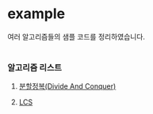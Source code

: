 # example
여러 알고리즘들의 샘플 코드를 정리하였습니다.
<br>
<br>

### 알고리즘 리스트
1. [분할정복(Divide And Conquer)](https://github.com/pnlkc/CodingTest/blob/main/example/%EB%B6%84%ED%95%A0%EC%A0%95%EB%B3%B5.kt)

2. [LCS](https://github.com/pnlkc/CodingTest/blob/main/example/LCS.kt)
